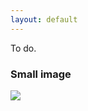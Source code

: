 ```yaml
---
layout: default
---
```


To do.

### Small image

![](https://assets-cdn.github.com/images/icons/emoji/octocat.png)

